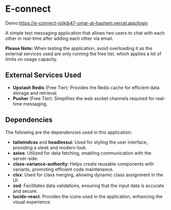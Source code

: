 # E-connect

Demo:https://e-connect-jsljkib47-omar-at-hashem.vercel.app/login

A simple text messaging application that allows two users to chat with each other in real-time after adding each other via email.

**Please Note:** When testing the application, avoid overloading it as the external services used are only running the free tier, which applies a lot of limits on usage capacity.

## External Services Used

- **Upstash Redis** (Free Tier): Provides the Redis cache for efficient data storage and retrieval.
- **Pusher** (Free Tier): Simplifies the web socket channels required for real-time messaging.

## Dependencies

The following are the dependencies used in this application:

- **tailwindcss** and **headlessui**: Used for styling the user interface, providing a sleek and modern look.
- **axios**: Utilized for data fetching, enabling communication with the server-side.
- **class-variance-authority**: Helps create reusable components with variants, promoting efficient code maintenance.
- **clsx**: Used for class merging, allowing dynamic class assignment in the UI.
- **zod**: Facilitates data validations, ensuring that the input data is accurate and secure.
- **lucide-react**: Provides the icons used in the application, enhancing the visual experience.
